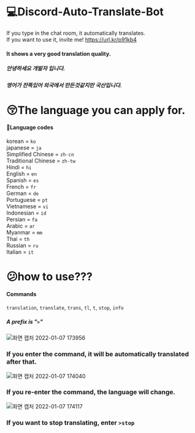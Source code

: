 # :computer:Discord-Auto-Translate-Bot
If you type in the chat room, it automatically translates.   
If you want to use it, invite me! https://url.kr/p91kb4     
#### It shows a very good translation quality.   
##### 안녕하세요 개발자 입니다.   
##### 영어가 잔뜩있어 외국에서 만든것같지만 국산입니다.    

# :kissing_closed_eyes:The language you can apply for.
#### :flags:Language codes

korean = `ko`   
japanese = `ja`   
Simplified Chinese = `zh-cn`   
Traditional Chinese = `zh-tw`   
Hindi = `hi`   
English = `en`   
Spanish = `es`   
French = `fr`   
German = `de`   
Portuguese = `pt`   
Vietnamese = `vi`   
Indonesian = `id`   
Persian = `fa`    
Arabic = `ar`   
Myanmar = `mm`   
Thai = `th`   
Russian = `ru`   
Italian = `it`   


# :confused:how to use???
#### Commands
`translation`, `translate`, `trans`, `tl`, `t`, `stop`, `info`

##### A prefix is "`>`"

![화면 캡처 2022-01-07 173956](https://user-images.githubusercontent.com/87428661/148516786-6357cba4-9355-4f31-bb46-2c0be264ef84.png)
### If you enter the command, it will be automatically translated after that.
![화면 캡처 2022-01-07 174040](https://user-images.githubusercontent.com/87428661/148516806-d878f3f4-fce6-4c33-9bf3-ab1084c3a1b2.png)
### If you re-enter the command, the language will change.
![화면 캡처 2022-01-07 174117](https://user-images.githubusercontent.com/87428661/148516821-400e6709-7198-4daf-b212-e6385b15d876.png)
### If you want to stop translating, enter `>stop`

